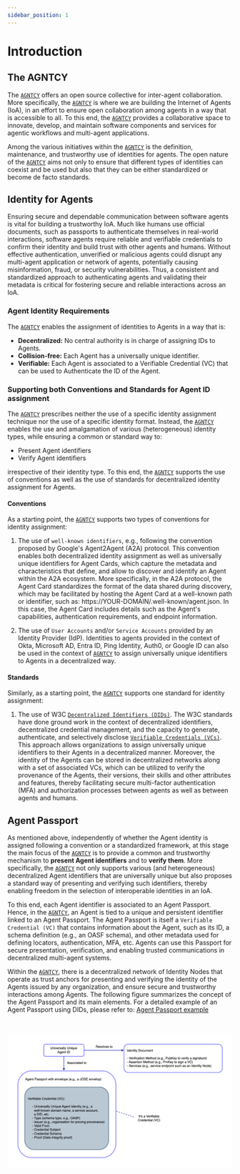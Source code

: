 ```yaml
---
sidebar_position: 1
---
```


# Introduction

## The AGNTCY

The [`AGNTCY`](https://agntcy.org/) offers an open source collective for inter-agent collaboration. More specifically, the [`AGNTCY`](https://agntcy.org/) is where we are building the Internet of Agents (IoA), in an effort to ensure open collaboration among agents in a way that is accessible to all. To this end, the [`AGNTCY`](https://agntcy.org/) provides a collaborative space to innovate, develop, and maintain software components and services for agentic workflows and multi-agent applications.

Among the various initiatives within the [`AGNTCY`](https://agntcy.org/) is the definition, maintenance, and trustworthy use of identities for agents. The open nature of the [`AGNTCY`](https://agntcy.org/) aims not only to ensure that different types of identities can coexist and be used but also that they can be either standardized or become de facto standards.

## Identity for Agents

Ensuring secure and dependable communication between software agents is vital for building a trustworthy IoA. Much like humans use official documents, such as passports to authenticate themselves in real-world interactions, software agents require reliable and verifiable credentials to confirm their identity and build trust with other agents and humans. Without effective authentication, unverified or malicious agents could disrupt any multi-agent application or network of agents, potentially causing misinformation, fraud, or security vulnerabilities. Thus, a consistent and standardized approach to authenticating agents and validating their metadata is critical for fostering secure and reliable interactions across an IoA.

### Agent Identity Requirements

The [`AGNTCY`](https://agntcy.org/) enables the assignment of identities to Agents in a way that is:

- **Decentralized:** No central authority is in charge of assigning IDs to Agents.
- **Collision-free:** Each Agent has a universally unique identifier.
- **Verifiable:** Each Agent is associated to a Verifiable Credential (VC) that can be used to Authenticate the ID of the Agent.

### Supporting both Conventions and Standards for Agent ID assignment

The [`AGNTCY`](https://agntcy.org/) prescribes neither the use of a specific identity assignment technique nor the use of a specific identity format. Instead, the [`AGNTCY`](https://agntcy.org/) enables the use and amalgamation of various (heterogeneous) identity types, while ensuring a common or standard way to:

- Present Agent identifiers
- Verify Agent identifiers

irrespective of their identity type. To this end, the [`AGNTCY`](https://agntcy.org/) supports the use of conventions as well as the use of standards for decentralized identity assignment for Agents.

#### Conventions

As a starting point, the [`AGNTCY`](https://agntcy.org/) supports two types of conventions for identity assignment:

1. The use of `well-known identifiers`, e.g., following the convention proposed by Google's Agent2Agent (A2A) protocol. This convention enables both decentralized identity assignment as well as universally unique identifiers for Agent Cards, which capture the metadata and characteristics that define, and allow to discover and identify an Agent within the A2A ecosystem. More specifically, in the A2A protocol, the Agent Card standardizes the format of the data shared during discovery, which may be facilitated by hosting the Agent Card at a well-known path or identifier, such as: https://YOUR-DOMAIN/.well-known/agent.json. In this case, the Agent Card includes details such as the Agent's capabilities, authentication requirements, and endpoint information.

2. The use of `User Accounts` and/or `Service Accounts` provided by an Identity Provider (IdP). Identities to agents provided in the context of Okta, Microsoft AD, Entra ID, Ping Identity, Auth0, or Google ID can also be used in the context of [`AGNTCY`](https://agntcy.org/) to assign universally unique identifiers to Agents in a decentralized way.

#### Standards

Similarly, as a starting point, the [`AGNTCY`](https://agntcy.org/) supports one standard for identity assignment:

1. The use of W3C [`Decentralized Identifiers (DIDs)`](/docs/category/identifiers). The W3C standards have done ground work in the context of decentralized identifiers, decentralized credential management, and the capacity to generate, authenticate, and selectively disclose [`Verifiable Credentials (VCs)`](/docs/category/verifiable-credentials). This approach allows organizations to assign universally unique identifiers to their Agents in a decentralized manner. Moreover, the identity of the Agents can be stored in decentralized networks along with a set of associated VCs, which can be utilized to verify the provenance of the Agents, their versions, their skills and other attributes and features, thereby facilitating secure multi-factor authentication (MFA) and authorization processes between agents as well as between agents and humans.

## Agent Passport

As mentioned above, independently of whether the Agent identity is assigned following a convention or a standardized framework, at this stage the main focus of the [`AGNTCY`](https://agntcy.org/) is to provide a common and trustworthy mechanism to **present Agent identifiers** and to **verify them**. More specifically, the [`AGNTCY`](https://agntcy.org/) not only supports various (and heterogeneous) decentralized Agent identifiers that are universally unique but also proposes a standard way of presenting and verifying such identifiers, thereby enabling freedom in the selection of interoperable identities in an IoA.

To this end, each Agent identifier is associated to an Agent Passport. Hence, in the [`AGNTCY`](https://agntcy.org/), an Agent is tied to a unique and persistent identifier linked to an Agent Passport. The Agent Passport is itself a `Verifiable Credential (VC)` that contains information about the Agent, such as its ID, a schema definition (e.g., an OASF schema), and other metadata used for defining locators, authentication, MFA, etc. Agents can use this Passport for secure presentation, verification, and enabling trusted communications in decentralized multi-agent systems.

Within the [`AGNTCY`](https://agntcy.org/), there is a decentralized network of Identity Nodes that operate as trust anchors for presenting and verifying the identity of the Agents issued by any organization, and ensure secure and trustworthy interactions among Agents. The following figure summarizes the concept of the Agent Passport and its main elements. For a detailed example of an Agent Passport using DIDs, please refer to: [Agent Passport example](./vc/agent-passport.md)

<br />

![1](../../img/agent-passport.png)

<br />
